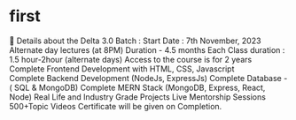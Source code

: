 # first
📌 Details about the Delta 3.0 Batch : 
Start Date :  7th November, 2023
Alternate day lectures (at 8PM)
Duration - 4.5 months
Each Class duration : 1.5 hour-2hour (alternate days)
Access to the course is for 2 years
Complete Frontend Development with HTML, CSS, Javascript  
Complete Backend Development (NodeJs, ExpressJs)
Complete Database -( SQL & MongoDB)
Complete MERN Stack (MongoDB, Express, React, Node)
Real Life and Industry Grade Projects
Live Mentorship Sessions 
500+Topic Videos 
Certificate will be given on Completion.
